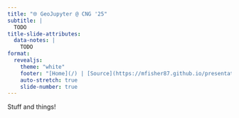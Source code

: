 ```yaml
---
title: "🌐 GeoJupyter @ CNG '25"
subtitle: |
  TODO
title-slide-attributes:
  data-notes: |
    TODO
format:
  revealjs:
    theme: "white"
    footer: "[Home](/) | [Source](https://mfisher87.github.io/presentation-cng2025)"
    auto-stretch: true 
    slide-number: true
---
```


Stuff and things!
